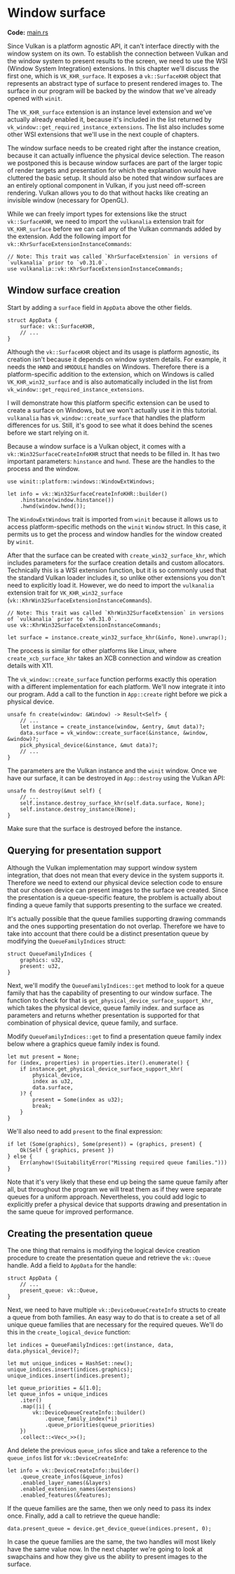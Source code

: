 # Window surface

**Code:** [main.rs](https://github.com/KyleMayes/vulkanalia/tree/master/tutorial/src/05_window_surface.rs)

Since Vulkan is a platform agnostic API, it can't interface directly with the window system on its own. To establish the connection between Vulkan and the window system to present results to the screen, we need to use the WSI (Window System Integration) extensions. In this chapter we'll discuss the first one, which is `VK_KHR_surface`. It exposes a `vk::SurfaceKHR` object that represents an abstract type of surface to present rendered images to. The surface in our program will be backed by the window that we've already opened with `winit`.

The `VK_KHR_surface` extension is an instance level extension and we've actually already enabled it, because it's included in the list returned by `vk_window::get_required_instance_extensions`. The list also includes some other WSI extensions that we'll use in the next couple of chapters.

The window surface needs to be created right after the instance creation, because it can actually influence the physical device selection. The reason we postponed this is because window surfaces are part of the larger topic of render targets and presentation for which the explanation would have cluttered the basic setup. It should also be noted that window surfaces are an entirely optional component in Vulkan, if you just need off-screen rendering. Vulkan allows you to do that without hacks like creating an invisible window (necessary for OpenGL).

While we can freely import types for extensions like the struct `vk::SurfaceKHR`, we need to import the `vulkanalia` extension trait for `VK_KHR_surface` before we can call any of the Vulkan commands added by the extension. Add the following import for `vk::KhrSurfaceExtensionInstanceCommands`:

```rust,noplaypen
// Note: This trait was called `KhrSurfaceExtension` in versions of `vulkanalia` prior to `v0.31.0`.
use vulkanalia::vk::KhrSurfaceExtensionInstanceCommands;
```

## Window surface creation

Start by adding a `surface` field in `AppData` above the other fields.

```rust,noplaypen
struct AppData {
    surface: vk::SurfaceKHR,
    // ...
}
```

Although the `vk::SurfaceKHR` object and its usage is platform agnostic, its creation isn't because it depends on window system details. For example, it needs the `HWND` and `HMODULE` handles on Windows. Therefore there is a platform-specific addition to the extension, which on Windows is called `VK_KHR_win32_surface` and is also automatically included in the list from `vk_window::get_required_instance_extensions`.

I will demonstrate how this platform specific extension can be used to create a surface on Windows, but we won't actually use it in this tutorial. `vulkanalia` has `vk_window::create_surface` that handles the platform differences for us. Still, it's good to see what it does behind the scenes before we start relying on it.

Because a window surface is a Vulkan object, it comes with a `vk::Win32SurfaceCreateInfoKHR` struct that needs to be filled in. It has two important parameters: `hinstance` and `hwnd`. These are the handles to the process and the window.

```rust,noplaypen
use winit::platform::windows::WindowExtWindows;

let info = vk::Win32SurfaceCreateInfoKHR::builder()
    .hinstance(window.hinstance())
    .hwnd(window.hwnd());
```

The `WindowExtWindows` trait is imported from `winit` because it allows us to access platform-specific methods on the `winit` `Window` struct. In this case, it permits us to get the process and window handles for the window created by `winit`.

After that the surface can be created with `create_win32_surface_khr`, which includes parameters for the surface creation details and custom allocators. Technically this is a WSI extension function, but it is so commonly used that the standard Vulkan loader includes it, so unlike other extensions you don't need to explicitly load it. However, we do need to import the `vulkanalia` extension trait for `VK_KHR_win32_surface` (`vk::KhrWin32SurfaceExtensionInstanceCommands`).

```rust,noplaypen
// Note: This trait was called `KhrWin32SurfaceExtension` in versions of `vulkanalia` prior to `v0.31.0`.
use vk::KhrWin32SurfaceExtensionInstanceCommands;

let surface = instance.create_win32_surface_khr(&info, None).unwrap();
```

The process is similar for other platforms like Linux, where `create_xcb_surface_khr` takes an XCB connection and window as creation details with X11.

The `vk_window::create_surface` function performs exactly this operation with a different implementation for each platform. We'll now integrate it into our program. Add a call to the function in `App::create` right before we pick a physical device.

```rust,noplaypen
unsafe fn create(window: &Window) -> Result<Self> {
    // ...
    let instance = create_instance(window, &entry, &mut data)?;
    data.surface = vk_window::create_surface(&instance, &window, &window)?;
    pick_physical_device(&instance, &mut data)?;
    // ...
}
```

The parameters are the Vulkan instance and the `winit` window. Once we have our surface, it can be destroyed in `App::destroy` using the Vulkan API:

```rust,noplaypen
unsafe fn destroy(&mut self) {
    // ...
    self.instance.destroy_surface_khr(self.data.surface, None);
    self.instance.destroy_instance(None);
}
```

Make sure that the surface is destroyed before the instance.

## Querying for presentation support

Although the Vulkan implementation may support window system integration, that does not mean that every device in the system supports it. Therefore we need to extend our physical device selection code to ensure that our chosen device can present images to the surface we created. Since the presentation is a queue-specific feature, the problem is actually about finding a queue family that supports presenting to the surface we created.

It's actually possible that the queue families supporting drawing commands and the ones supporting presentation do not overlap. Therefore we have to take into account that there could be a distinct presentation queue by modifying the `QueueFamilyIndices` struct:

```rust,noplaypen
struct QueueFamilyIndices {
    graphics: u32,
    present: u32,
}
```

Next, we'll modify the `QueueFamilyIndices::get` method to look for a queue family that has the capability of presenting to our window surface. The function to check for that is `get_physical_device_surface_support_khr`, which takes the physical device, queue family index. and surface as parameters and returns whether presentation is supported for that combination of physical device, queue family, and surface.

Modify `QueueFamilyIndices::get` to find a presentation queue family index below where a graphics queue family index is found.

```rust,noplaypen
let mut present = None;
for (index, properties) in properties.iter().enumerate() {
    if instance.get_physical_device_surface_support_khr(
        physical_device,
        index as u32,
        data.surface,
    )? {
        present = Some(index as u32);
        break;
    }
}
```

We'll also need to add `present` to the final expression:

```rust,noplaypen
if let (Some(graphics), Some(present)) = (graphics, present) {
    Ok(Self { graphics, present })
} else {
    Err(anyhow!(SuitabilityError("Missing required queue families.")))
}
```

Note that it's very likely that these end up being the same queue family after all, but throughout the program we will treat them as if they were separate queues for a uniform approach. Nevertheless, you could add logic to explicitly prefer a physical device that supports drawing and presentation in the same queue for improved performance.

## Creating the presentation queue

The one thing that remains is modifying the logical device creation procedure to create the presentation queue and retrieve the `vk::Queue` handle. Add a field to `AppData` for the handle:

```rust,noplaypen
struct AppData {
    // ...
    present_queue: vk::Queue,
}
```

Next, we need to have multiple `vk::DeviceQueueCreateInfo` structs to create a queue from both families. An easy way to do that is to create a set of all unique queue families that are necessary for the required queues. We'll do this in the `create_logical_device` function:

```rust,noplaypen
let indices = QueueFamilyIndices::get(instance, data, data.physical_device)?;

let mut unique_indices = HashSet::new();
unique_indices.insert(indices.graphics);
unique_indices.insert(indices.present);

let queue_priorities = &[1.0];
let queue_infos = unique_indices
    .iter()
    .map(|i| {
        vk::DeviceQueueCreateInfo::builder()
            .queue_family_index(*i)
            .queue_priorities(queue_priorities)
    })
    .collect::<Vec<_>>();
```

And delete the previous `queue_infos` slice and take a reference to the `queue_infos` list for `vk::DeviceCreateInfo`:

```rust,noplaypen
let info = vk::DeviceCreateInfo::builder()
    .queue_create_infos(&queue_infos)
    .enabled_layer_names(&layers)
    .enabled_extension_names(&extensions)
    .enabled_features(&features);
```

If the queue families are the same, then we only need to pass its index once. Finally, add a call to retrieve the queue handle:

```rust,noplaypen
data.present_queue = device.get_device_queue(indices.present, 0);
```

In case the queue families are the same, the two handles will most likely have the same value now. In the next chapter we're going to look at swapchains and how they give us the ability to present images to the surface.
